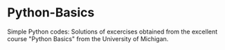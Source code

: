 # Python-Basics
Simple Python codes:
Solutions of excercises obtained from the excellent course "Python Basics" from the University of Michigan.
